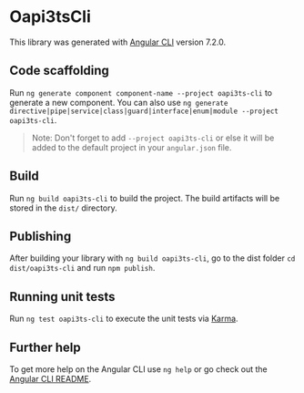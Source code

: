# Oapi3tsCli

This library was generated with [Angular CLI](https://github.com/angular/angular-cli) version 7.2.0.

## Code scaffolding

Run `ng generate component component-name --project oapi3ts-cli` to generate a new component. You can also use `ng generate directive|pipe|service|class|guard|interface|enum|module --project oapi3ts-cli`.
> Note: Don't forget to add `--project oapi3ts-cli` or else it will be added to the default project in your `angular.json` file. 

## Build

Run `ng build oapi3ts-cli` to build the project. The build artifacts will be stored in the `dist/` directory.

## Publishing

After building your library with `ng build oapi3ts-cli`, go to the dist folder `cd dist/oapi3ts-cli` and run `npm publish`.

## Running unit tests

Run `ng test oapi3ts-cli` to execute the unit tests via [Karma](https://karma-runner.github.io).

## Further help

To get more help on the Angular CLI use `ng help` or go check out the [Angular CLI README](https://github.com/angular/angular-cli/blob/master/README.md).
